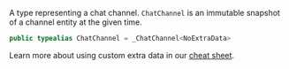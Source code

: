 
A type representing a chat channel. `ChatChannel` is an immutable snapshot of a channel entity at the given time.

``` swift
public typealias ChatChannel = _ChatChannel<NoExtraData>
```

> 

Learn more about using custom extra data in our [cheat sheet](https://github.com/GetStream/stream-chat-swift/wiki/Cheat-Sheet#working-with-extra-data).
